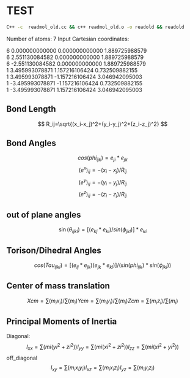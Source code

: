 # TEST
```sh
C++ -c  readmol_old.cc && c++ readmol_old.o -o readold && readold
```
Number of atoms: 7 
Input Cartesian coordinates: 

6       0.000000000000       0.000000000000       1.889725988579  
6       2.551130084582       0.000000000000       1.889725988579  
6      -2.551130084582       0.000000000000       1.889725988579  
1       3.495993078871       1.157216106424       0.732509882155  
1       3.495993078871      -1.157216106424       3.046942095003  
1      -3.495993078871      -1.157216106424       0.732509882155  
1      -3.495993078871       1.157216106424       3.046942095003  



## Bond Length
$$
R_ij=\sqrt{(x_i-x_j)^2+(y_i-y_j)^2+(z_i-z_j)^2}
$$
## Bond Angles
$$
cos(phi_{ijk})=e_{ji}*e_{jk}
$$
$$
(e^x)_{ij}=-(x_i-x_j)/R_{ij}
$$
$$
(e^y)_{ij}=-(y_i-y_j)/R_{ij}
$$
$$
(e^z)_{ij}=-(z_i-z_j)/R_{ij}
$$
## out of plane angles
$$
\sin(\theta_{ijkl})=[(e_{kj}*e_{kl})/sin(\phi_{jkl})]*e_{ki}
$$
## Torison/Dihedral Angles
$$
cos(Tau_{ijkl})=[(e_{ij}*e_{jk})(e_{jk}*e_{kl})]/(sin(phi_{ijk})*sin(\phi_{jkl}))
$$
## Center of mass translation
$$
Xcm = \sum(m_ix_i)/\sum(m_i)
Ycm = \sum(m_iy_i)/\sum(m_i)
Zcm = \sum(m_iz_i)/\sum(m_i)
$$
## Principal Moments of Inertia

Diagonal:
$$
I_{xx}=\sum(mi(yi^2+zi^2))
I_{yy}=\sum(mi(xi^2+zi^2))
I_{zz}=\sum(mi(xi^2+yi^2))
$$
off_diagonal
$$
I_{xy}=\sum(m_ix_iy_i)
I_{xz}=\sum(m_ix_iz_i)
I_{yz}=\sum(m_iy_iz_i)
$$



